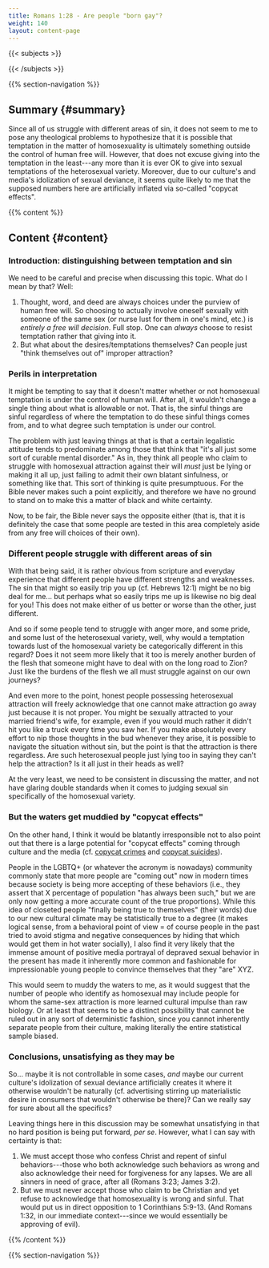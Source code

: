 ```yaml
---
title: Romans 1:28 - Are people "born gay"?
weight: 140
layout: content-page
---
```


{{< subjects >}}

{{< /subjects >}}

{{% section-navigation %}}

<!-- ## Video {#video}

{{% video
src=""

playlist=""

video=""

audio=""

slides="https://bibledocs.org/slides/"
%}} -->

## Summary {#summary}

Since all of us struggle with different areas of sin, it does not seem to me to pose any theological problems to hypothesize that it is possible that temptation in the matter of homosexuality is ultimately something outside the control of human free will. However, that does not excuse giving into the temptation in the least---any more than it is ever OK to give into sexual temptations of the heterosexual variety. Moreover, due to our culture's and media's idolization of sexual deviance, it seems quite likely to me that the supposed numbers here are artificially inflated via so-called "copycat effects".

<!-- ## Timestamps {#timestamps} -->

{{% content %}}

## Content {#content}

<!-- --- -->

### Introduction: distinguishing between temptation and sin

We need to be careful and precise when discussing this topic. What do I mean by that? Well:

1) Thought, word, and deed are always choices under the purview of human free will. So choosing to actually involve oneself sexually with someone of the same sex (or nurse lust for them in one's mind, etc.) is *entirely a free will decision*. Full stop. One can *always* choose to resist temptation rather that giving into it.
2) But what about the desires/temptations themselves? Can people just "think themselves out of" improper attraction?

### Perils in interpretation

It might be tempting to say that it doesn't matter whether or not homosexual temptation is under the control of human will. After all, it wouldn't change a single thing about what is allowable or not. That is, the sinful things are sinful regardless of where the temptation to do these sinful things comes from, and to what degree such temptation is under our control.

The problem with just leaving things at that is that a certain legalistic attitude tends to predominate among those that think that "it's all just some sort of curable mental disorder." As in, they think all people who claim to struggle with homosexual attraction against their will *must* just be lying or making it all up, just failing to admit their own blatant sinfulness, or something like that. This sort of thinking is quite presumptuous. For the Bible never makes such a point explicitly, and therefore we have no ground to stand on to make this a matter of black and white certainty.

Now, to be fair, the Bible never says the opposite either (that is, that it is definitely the case that some people are tested in this area completely aside from any free will choices of their own). 

### Different people struggle with different areas of sin

With that being said, it is rather obvious from scripture and everyday experience that different people have different strengths and weaknesses. The sin that might so easily trip you up (cf. Hebrews 12:1) might be no big deal for me... but perhaps what so easily trips me up is likewise no big deal for you! This does not make either of us better or worse than the other, just different.

And so if some people tend to struggle with anger more, and some pride, and some lust of the heterosexual variety, well, why would a temptation towards lust of the homosexual variety be categorically different in this regard? Does it not seem more likely that it too is merely another burden of the flesh that someone might have to deal with on the long road to Zion? Just like the burdens of the flesh we all must struggle against on our own journeys?

And even more to the point, honest people possessing heterosexual attraction will freely acknowledge that one cannot make attraction go away just because it is not proper. You might be sexually attracted to your married friend's wife, for example, even if you would much rather it didn't hit you like a truck every time you saw her. If you make absolutely every effort to nip those thoughts in the bud whenever they arise, it is possible to navigate the situation without sin, but the point is that the attraction is there regardless. Are such heterosexual people just lying too in saying they can't help the attraction? Is it all just in their heads as well?

At the very least, we need to be consistent in discussing the matter, and not have glaring double standards when it comes to judging sexual sin specifically of the homosexual variety.

### But the waters get muddied by "copycat effects"

On the other hand, I think it would be blatantly irresponsible not to also point out that there is a large potential for "copycat effects" coming through culture and the media (cf. [copycat crimes](https://en.wikipedia.org/wiki/Copycat_crime) and [copycat suicides](https://en.wikipedia.org/wiki/Copycat_suicide)).

People in the LGBTQ+ (or whatever the acronym is nowadays) community commonly state that more people are "coming out" now in modern times because society is being more accepting of these behaviors (i.e., they assert that X percentage of population "has always been such," but we are only now getting a more accurate count of the true proportions). While this idea of closeted people "finally being true to themselves" (their words) due to our new cultural climate may be statistically true to a degree (it makes logical sense, from a behavioral point of view = of course people in the past tried to avoid stigma and negative consequences by hiding that which would get them in hot water socially), I also find it very likely that the immense amount of positive media portrayal of depraved sexual behavior in the present has made it inherently more common and fashionable for impressionable young people to convince themselves that they "are" XYZ.

This would seem to muddy the waters to me, as it would suggest that the number of people who identify as homosexual may include people for whom the same-sex attraction is more learned cultural impulse than raw biology. Or at least that seems to be a distinct possibility that cannot be ruled out in any sort of deterministic fashion, since you cannot inherently separate people from their culture, making literally the entire statistical sample biased.

### Conclusions, unsatisfying as they may be

So... maybe it is not controllable in some cases, *and* maybe our current culture's idolization of sexual deviance artificially creates it where it otherwise wouldn't be naturally (cf. advertising stirring up materialistic desire in consumers that wouldn't otherwise be there)? Can we really say for sure about all the specifics?

Leaving things here in this discussion may be somewhat unsatisfying in that no hard position is being put forward, *per se*. However, what I can say with certainty is that:

1) We must accept those who confess Christ and repent of sinful behaviors---those who both acknowledge such behaviors as wrong and also acknowledge their need for forgiveness for any lapses. We are all sinners in need of grace, after all (Romans 3:23; James 3:2).
2) But we must never accept those who claim to be Christian and yet refuse to acknowledge that homosexuality is wrong and sinful. That would put us in direct opposition to 1 Corinthians 5:9-13. (And Romans 1:32, in our immediate context---since we would essentially be approving of evil).

{{% /content %}}


<!-- {{% transcript %}}

## Video/audio transcript {#video-audio-transcript}



{{% /transcript %}} -->

{{% section-navigation %}}
